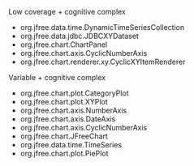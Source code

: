 Low coverage + cognitive complex
- org.jfree.data.time.DynamicTimeSeriesCollection
- org.jfree.data.jdbc.JDBCXYDataset
- org.jfree.chart.ChartPanel
- org.jfree.chart.axis.CyclicNumberAxis
- org.jfree.chart.renderer.xy.CyclicXYItemRenderer

Variable + cognitive complex
- org.jfree.chart.plot.CategoryPlot
- org.jfree.chart.plot.XYPlot
- org.jfree.chart.axis.NumberAxis
- org.jfree.chart.axis.DateAxis
- org.jfree.chart.axis.CyclicNumberAxis
- org.jfree.chart.JFreeChart
- org.jfree.data.time.TimeSeries
- org.jfree.chart.plot.PiePlot
